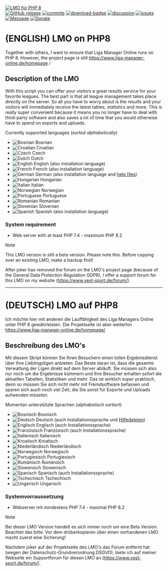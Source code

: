 [![LMO für PHP 8](https://github.com/henshingly/lmo_php8/blob/master/lmo/help/media/logo.svg)](https://www.vest-sport.de/forum)  
[![GitHub release](https://img.shields.io/github/release/henshingly/lmo_php8?include_prereleases=&sort=semver&color=blue)](https://github.com/henshingly/lmo_php8/releases/) 
[![commits](https://img.shields.io/github/commits-since/henshingly/lmo_php8/latest)](https://github.com/henshingly/lmo_php8/commits/main/) 
[![download-badge](https://img.shields.io/github/downloads/henshingly/lmo_php8/total.svg?style=flat-square "Download status")](https://github.com/henshingly/lmo_php8/releases/latest "Download status") 
[![discussion](https://img.shields.io/github/discussions/henshingly/lmo_php8)](https://github.com/henshingly/lmo_php8/discussions) 
[![issues](https://img.shields.io/github/issues/henshingly/lmo_php8)](https://github.com/henshingly/lmo_php8/issues) 
[![Message](https://img.shields.io/badge/CHANGELOG-blue)](https://github.com/henshingly/LMO_PHP8/blob/master/changelog.md) 
[![Donate](https://img.shields.io/badge/-Buy%20me%20a%20coffee-brown.svg)](https://paypal.me/LMOforum)
# (ENGLISH) LMO on PHP8
Together with others, I want to ensure that Liga Manager Online runs on PHP 8.
However, the project page is still <a target="_blank" href="https://www.liga-manager-online.de/homepage/">https://www.liga-manager-online.de/homepage /</a>
## Description of the LMO
With this script you can offer your visitors a great results service for your favorite leagues. The best part is that all league management takes place directly on the server. So all you have to worry about is the results and your visitors will immediately receive the latest tables, statistics and more. This is really super convenient because it means you no longer have to deal with third-party software and also saves a lot of time that you would otherwise have to spend on exports and uploads.

Currently supported languages (_sorted alphabetically_)
- ![Bosnian](https://www.vest-sport.de/forum_files/md/Bosanski.svg) Bosnian
- ![Croatian](https://www.vest-sport.de/forum_files/md/Hrvatski.svg) Croatian
- ![Czech](https://www.vest-sport.de/forum_files/md/Cestina.svg) Czech
- ![Dutch](https://www.vest-sport.de/forum_files/md/Nederlands.svg) Dutch
- ![English](https://www.vest-sport.de/forum_files/md/English.svg) English (also installation language)
- ![French](https://www.vest-sport.de/forum_files/md/Francais.svg) French (also installation language)
- ![German](https://www.vest-sport.de/forum_files/md/Deutsch.svg) German (also installation language and [help files](https://www.vest-sport.de/lmo_git/help/Deutsch/index.html))
- ![Hungarian](https://www.vest-sport.de/forum_files/md/Magyar.svg) Hungarian
- ![Italian](https://www.vest-sport.de/forum_files/md/Italiano.svg) Italian
- ![Norwegian](https://www.vest-sport.de/forum_files/md/Norsk.svg) Norwegian
- ![Portuguese](https://www.vest-sport.de/forum_files/md/Portugues.svg) Portuguese
- ![Romanian](https://www.vest-sport.de/forum_files/md/Romanian.svg) Romanian
- ![Slovenian](https://www.vest-sport.de/forum_files/md/Slovenskega.svg) Slovenian
- ![Spanish](https://www.vest-sport.de/forum_files/md/Espanol.svg) Spanish (also installation language)

### System requirement
- Web server with at least PHP 7.4 - maximum PHP 8.2

> [!NOTE]
This LMO version is still a beta version. Please note this. Before copying over an existing LMO, make a backup first!

After joker has removed the forum on the LMO's project page (because of the General Data Protection Regulation GDPR), I offer a support forum for this LMO on my website (https://www.vest-sport.de/forum/).

--------------------------------------------------------------------------------------------------------
# (DEUTSCH) LMO auf PHP8
Ich möchte hier mit anderen die Lauffähigkeit des Liga Managers Online unter PHP 8 gewährleisten.
Die Projektseite ist aber weiterhin <a target="_blank" href="https://www.liga-manager-online.de/homepage/">https://www.liga-manager-online.de/homepage/</a>
## Beschreibung des LMO's
Mit diesem Skript können Sie Ihren Besuchern einen tollen Ergebnisdienst über Ihre Lieblingsligen anbieten. Das Beste daran ist, dass die gesamte Verwaltung der Ligen direkt auf dem Server abläuft. Sie müssen sich also nur noch um die Ergebnisse kümmern und Ihre Besucher erhalten sofort die aktuellen Tabellen, Statistiken und mehr. Das ist wirklich super praktisch, denn so müssen Sie sich nicht mehr mit Fremdsoftware befassen und sparen sich auch noch viel Zeit, die Sie sonst für Exporte und Uploads aufwenden müssten.

Momentan unterstützte Sprachen (_alphabetisch sortiert_)
- ![Bosnisch](https://www.vest-sport.de/forum_files/md/Bosanski.svg) Bosnisch
- ![Deutsch](https://www.vest-sport.de/forum_files/md/Deutsch.svg) Deutsch (auch Installationssprache und [Hilfedateien](https://www.vest-sport.de/lmo_git/help/Deutsch/index.html))
- ![Englisch](https://www.vest-sport.de/forum_files/md/English.svg) Englisch (auch Installationssprache)
- ![Französisch](https://www.vest-sport.de/forum_files/md/Francais.svg) Französisch (auch Installationssprache)
- ![Italienisch](https://www.vest-sport.de/forum_files/md/Italiano.svg) Italienisch
- ![Kroatisch](https://www.vest-sport.de/forum_files/md/Hrvatski.svg) Kroatisch
- ![Niederländisch](https://www.vest-sport.de/forum_files/md/Nederlands.svg) Niederländisch
- ![Norwegisch](https://www.vest-sport.de/forum_files/md/Norsk.svg) Norwegisch
- ![Portugiesisch](https://www.vest-sport.de/forum_files/md/Portugues.svg) Portugiesisch
- ![Rumänisch](https://www.vest-sport.de/forum_files/md/Romanian.svg) Rumänisch
- ![Slowenisch](https://www.vest-sport.de/forum_files/md/Slovenskega.svg) Slowenisch
- ![Spanisch](https://www.vest-sport.de/forum_files/md/Espanol.svg) Spanisch (auch Installationssprache)
- ![Tschechisch](https://www.vest-sport.de/forum_files/md/Cestina.svg) Tschechisch
- ![Ungarisch](https://www.vest-sport.de/forum_files/md/Magyar.svg) Ungarisch

### Systemvorraussetzung
- Webserver mit mindestens PHP 7.4  -  maximal PHP 8.2

> [!NOTE]
Bei dieser LMO Version handelt es sich immer noch um eine Beta Version. Beachtet das bitte. Vor dem drüberkopieren über einen vorhandenen LMO macht zuerst eine Sicherung!

Nachdem joker auf der Projektseite des LMO's das Forum entfernt hat (wegen der Datenschutz-Grundverordnung DSGVO), biete ich auf meiner Webseite ein Supportforum für diesen LMO an (https://www.vest-sport.de/forum/). 
